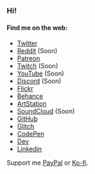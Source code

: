 ### Hi!

#### Find me on the web:

- [Twitter](https://twitter.com/marcelrojas2k)
- [Reddit](https://www.reddit.com/user/) (Soon)
- [Patreon](https://www.patreon.com/marcelrojas)
- [Twitch](https://www.twitch.com/) (Soon)
- [YouTube](https://www.youtube.com/) (Soon)
- [Discord](https://www.discord.com/) (Soon)
- [Flickr](http://www.flickr.com/photos/marcelrojas/)
- [Behance](https://www.behance.net/marcelrojas2k)
- [ArtStation](https://www.artstation.com/marcelrojas)
- [SoundCloud](https://www.soundcloud.com/) (Soon)
- [GitHub](https://github.com/marcelrojas2k/marcelrojas2k)
- [Glitch](https://www.glitch.com/@marcelrojas)
- [CodePen](https://codepen.io/marcelrojas)
- [Dev](https://dev.to/marcelrojas)
- [Linkedin](https://www.linkedin.com/in/marcel-rojas)

Support me [PayPal](https://www.paypal.me/marcelrojas2k) or [Ko-fi](https://ko-fi.com/marcelrojas).
